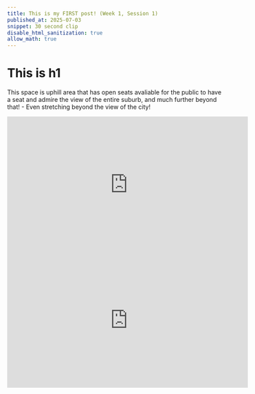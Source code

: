 ```yaml
--- 
title: This is my FIRST post! (Week 1, Session 1)
published_at: 2025-07-03
snippet: 30 second clip
disable_html_sanitization: true
allow_math: true
---
```

# This is h1

This space is uphill area that has open seats avaliable for the public to have a seat and admire the view of the entire suburb, and much further beyond that! - Even stretching beyond the view of the city!

<iframe width="560" height="315" src="https://www.youtube.com/embed/5VaKdkievIk?si=AMmfWDn_gB08o6_D" title="YouTube video player" frameborder="0" allow="accelerometer; autoplay; clipboard-write; encrypted-media; gyroscope; picture-in-picture; web-share" referrerpolicy="strict-origin-when-cross-origin" allowfullscreen></iframe>

<iframe width="560" height="315" src="https://www.youtube.com/embed/5VaKdkievIk?si=tiwIJ1Kg7u1ejDJD" title="YouTube video player" frameborder="0" allow="accelerometer; autoplay; clipboard-write; encrypted-media; gyroscope; picture-in-picture; web-share" referrerpolicy="strict-origin-when-cross-origin" allowfullscreen></iframe>




